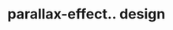 # parallax-effect.. design                                                                                                                                

